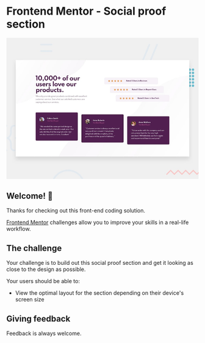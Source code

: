# Frontend Mentor - Social proof section

![Design preview for the Social proof section coding challenge](./design/desktop-preview.jpg)

## Welcome! 👋

Thanks for checking out this front-end coding solution.

[Frontend Mentor](https://www.frontendmentor.io) challenges allow you to improve your skills in a real-life workflow.

## The challenge

Your challenge is to build out this social proof section and get it looking as close to the design as possible.

Your users should be able to:

- View the optimal layout for the section depending on their device's screen size

## Giving feedback

Feedback is always welcome.
